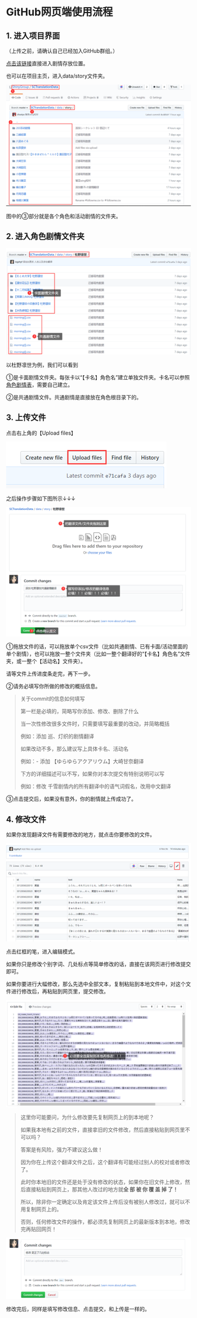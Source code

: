 # GitHub网页端使用流程

## 1. 进入项目界面

（上传之前，请确认自己已经加入GitHub群组。）

[点击该链接](https://github.com/ShinyGroup/SCTranslationData/tree/master/data/story)直接进入剧情存放位置。

也可以在项目主页，进入data/story文件夹。

![image-20200406210347886](guide/3-1-1.png)

图中的③部分就是各个角色和活动剧情的文件夹。

## 2. 进入角色剧情文件夹

![image-20200406211015060](guide/3-2-1.png)

以杜野凛世为例，我们可以看到

①是卡面剧情文件夹。每张卡以“【卡名】角色名”建立单独文件夹。卡名可以参照[角色剧情表](https://docs.qq.com/sheet/DZmxQUkJXWVV3VWpp)，需要自己建立。

②是共通剧情文件。共通剧情是直接放在角色根目录下的。

## 3. 上传文件

点击右上角的【Upload files】

![image-20200406211822003](guide/3-3-1.png)

之后操作步骤如下图所示↓↓↓

![image-20200406212316885](guide/3-3-2.png)

①拖放文件的话，可以拖放单个csv文件（比如共通剧情、已有卡面/活动里面的单个剧情），也可以拖放一整个文件夹（比如一整个翻译好的“【卡名】角色名”文件夹，或一整个【活动名】文件夹）。

请等文件上传进度条走完，再下一步。

②请务必填写你所做的修改的概括信息。

> 关于commit的信息如何填写
>
> 第一栏是必填的，简略写你添加、修改、删除了什么
>
> 当一次性修改很多文件时，只需要填写最重要的改动，并简略概括
>
> 例如：添加 巡、灯织的剧情翻译
>
> 如果改动不多，那么建议写上具体卡名、活动名
>
> 例如：- 添加 【ゆらゆらアクアリウム】大崎甘奈翻译
>
> 下方的详细描述可以不写，如果你对本次提交有特别说明可以写
>
> 例如：修改 千雪剧情内的所有翻译中的语气词假名，改用中文翻译

③点击提交后，如果没有意外，你的剧情就上传成功了。

## 4. 修改文件

如果你发现翻译文件有需要修改的地方，就点击你要修改的文件。

![image-20200406214208268](guide/3-4-1.png)

点击红框的笔，进入编辑模式。

如果你只是修改个别字词、几处标点等简单修改的话，直接在该网页进行修改提交即可。

如果你要进行大幅修改，那么先选中全部文本，复制粘贴到本地文件中，对这个文件进行修改后，再粘贴到网页里，提交修改。

![image-20200406214359132](guide/3-4-2.png)

> 这里你可能要问，为什么修改要先复制网页上的到本地呢？
>
> 如果我本地有之前的文件，直接拿旧的文件修改，然后直接粘贴到网页里不可以吗？
>
> 答案是有风险，强力不建议这么做！
>
> 因为你在上传这个翻译文件之后，这个翻译有可能经过别人的校对或者修改了。
>
> 此时你本地旧的文件还是处于没有修改的状态，如果你在旧文件上修改，然后直接粘贴到网页上，那其他人改过的地方就**全 部 被 你 覆 盖 掉 了！**
>
> 所以，除非你一定确定以及肯定该文件上传后没有被别人修改过，就可以不用复制网页上的。
>
> 否则，任何修改文件的操作，都必须先复制网页上的最新版本到本地，修改完再贴回网页！

![image-20200406215946659](guide/3-4-3.png)

修改完后，同样是填写修改信息、点击提交，和上传是一样的。